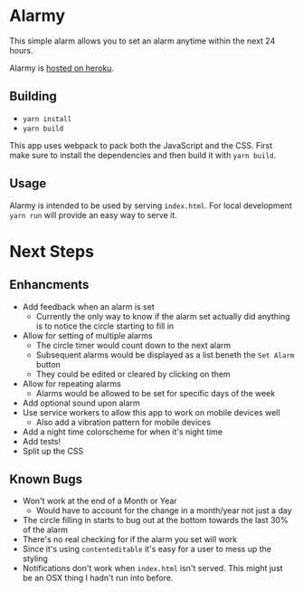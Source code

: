 # Alarmy

This simple alarm allows you to set an alarm anytime within the next 24 hours.

Alarmy is [hosted on heroku](alarmy.herokuapp.com).

## Building

- `yarn install`
- `yarn build`

This app uses webpack to pack both the JavaScript and the CSS. First make sure to install
the dependencies and then build it with `yarn build`.

## Usage

Alarmy is intended to be used by serving `index.html`. For local development `yarn run` will provide an easy way to serve it.

# Next Steps

## Enhancments
- Add feedback when an alarm is set
  - Currently the only way to know if the alarm set actually did anything is to notice the circle starting to fill in
- Allow for setting of multiple alarms
  - The circle timer would count down to the next alarm
  - Subsequent alarms would be displayed as a list beneth the `Set Alarm` button
  - They could be edited or cleared by clicking on them
- Allow for repeating alarms
  - Alarms would be allowed to be set for specific days of the week
- Add optional sound upon alarm
- Use service workers to allow this app to work on mobile devices well
  - Also add a vibration pattern for mobile devices
- Add a night time colorscheme for when it's night time
- Add tests!
- Split up the CSS

## Known Bugs

- Won't work at the end of a Month or Year
  - Would have to account for the change in a month/year not just a day
- The circle filling in starts to bug out at the bottom towards the last 30% of the alarm
- There's no real checking for if the alarm you set will work
- Since it's using `contenteditable` it's easy for a user to mess up the styling
- Notifications don't work when `index.html` isn't served. This might just be an OSX thing I hadn't run into before.
